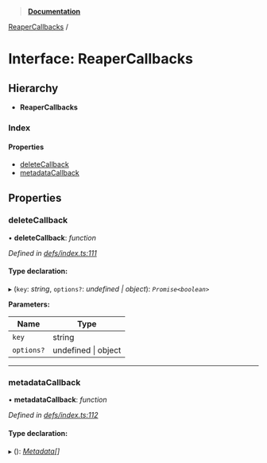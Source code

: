 > **[Documentation](../README.md)**

[ReaperCallbacks](reapercallbacks.md) /

# Interface: ReaperCallbacks

## Hierarchy

* **ReaperCallbacks**

### Index

#### Properties

* [deleteCallback](reapercallbacks.md#deletecallback)
* [metadataCallback](reapercallbacks.md#metadatacallback)

## Properties

###  deleteCallback

• **deleteCallback**: *function*

*Defined in [defs/index.ts:111](https://github.com/badbatch/cachemap/blob/f0089aa/packages/core/src/defs/index.ts#L111)*

#### Type declaration:

▸ (`key`: *string*, `options?`: *undefined | object*): *`Promise<boolean>`*

**Parameters:**

Name | Type |
------ | ------ |
`key` | string |
`options?` | undefined \| object |

___

###  metadataCallback

• **metadataCallback**: *function*

*Defined in [defs/index.ts:112](https://github.com/badbatch/cachemap/blob/f0089aa/packages/core/src/defs/index.ts#L112)*

#### Type declaration:

▸ (): *[Metadata](metadata.md)[]*
